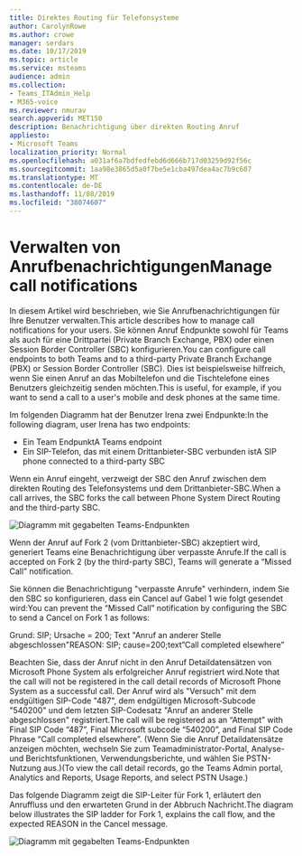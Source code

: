 ```yaml
---
title: Direktes Routing für Telefonsysteme
author: CarolynRowe
ms.author: crowe
manager: serdars
ms.date: 10/17/2019
ms.topic: article
ms.service: msteams
audience: admin
ms.collection:
- Teams_ITAdmin_Help
- M365-voice
ms.reviewer: nmurav
search.appverid: MET150
description: Benachrichtigung über direkten Routing Anruf
appliesto:
- Microsoft Teams
localization_priority: Normal
ms.openlocfilehash: a031af6a7bdfedfebd6d666b717d03259d92f56c
ms.sourcegitcommit: 1aa98e3865d5a0f7be5e1cba497dea4ac7b9c607
ms.translationtype: MT
ms.contentlocale: de-DE
ms.lasthandoff: 11/08/2019
ms.locfileid: "38074607"
---
```

# <a name="manage-call-notifications"></a><span data-ttu-id="392b6-103">Verwalten von Anrufbenachrichtigungen</span><span class="sxs-lookup"><span data-stu-id="392b6-103">Manage call notifications</span></span>

<span data-ttu-id="392b6-104">In diesem Artikel wird beschrieben, wie Sie Anrufbenachrichtigungen für Ihre Benutzer verwalten.</span><span class="sxs-lookup"><span data-stu-id="392b6-104">This article describes how to manage call notifications for your users.</span></span> <span data-ttu-id="392b6-105">Sie können Anruf Endpunkte sowohl für Teams als auch für eine Drittpartei (Private Branch Exchange, PBX) oder einen Session Border Controller (SBC) konfigurieren.</span><span class="sxs-lookup"><span data-stu-id="392b6-105">You can configure call endpoints to both Teams and to a third-party Private Branch Exchange (PBX) or Session Border Controller (SBC).</span></span>  <span data-ttu-id="392b6-106">Dies ist beispielsweise hilfreich, wenn Sie einen Anruf an das Mobiltelefon und die Tischtelefone eines Benutzers gleichzeitig senden möchten.</span><span class="sxs-lookup"><span data-stu-id="392b6-106">This is useful, for example, if you want to send a call to a user's mobile and desk phones at the same time.</span></span>   

<span data-ttu-id="392b6-107">Im folgenden Diagramm hat der Benutzer Irena zwei Endpunkte:</span><span class="sxs-lookup"><span data-stu-id="392b6-107">In the following diagram, user Irena has two endpoints:</span></span>

- <span data-ttu-id="392b6-108">Ein Team Endpunkt</span><span class="sxs-lookup"><span data-stu-id="392b6-108">A Teams endpoint</span></span>
- <span data-ttu-id="392b6-109">Ein SIP-Telefon, das mit einem Drittanbieter-SBC verbunden ist</span><span class="sxs-lookup"><span data-stu-id="392b6-109">A SIP phone connected to a third-party SBC</span></span>

<span data-ttu-id="392b6-110">Wenn ein Anruf eingeht, verzweigt der SBC den Anruf zwischen dem direkten Routing des Telefonsystems und dem Drittanbieter-SBC.</span><span class="sxs-lookup"><span data-stu-id="392b6-110">When a call arrives, the SBC forks the call between Phone System Direct Routing and the third-party SBC.</span></span>


![Diagramm mit gegabelten Teams-Endpunkten](media/direct-routing-call-notification-1.png)

<span data-ttu-id="392b6-112">Wenn der Anruf auf Fork 2 (vom Drittanbieter-SBC) akzeptiert wird, generiert Teams eine Benachrichtigung über verpasste Anrufe.</span><span class="sxs-lookup"><span data-stu-id="392b6-112">If the call is accepted on Fork 2 (by the third-party SBC), Teams will generate a “Missed Call” notification.</span></span>  

<span data-ttu-id="392b6-113">Sie können die Benachrichtigung "verpasste Anrufe" verhindern, indem Sie den SBC so konfigurieren, dass ein Cancel auf Gabel 1 wie folgt gesendet wird:</span><span class="sxs-lookup"><span data-stu-id="392b6-113">You can prevent the “Missed Call” notification by configuring the SBC to send a Cancel on Fork 1 as follows:</span></span>

<span data-ttu-id="392b6-114">Grund: SIP; Ursache = 200; Text "Anruf an anderer Stelle abgeschlossen"</span><span class="sxs-lookup"><span data-stu-id="392b6-114">REASON: SIP; cause=200;text”Call completed elsewhere”</span></span> 

<span data-ttu-id="392b6-115">Beachten Sie, dass der Anruf nicht in den Anruf Detaildatensätzen von Microsoft Phone System als erfolgreicher Anruf registriert wird.</span><span class="sxs-lookup"><span data-stu-id="392b6-115">Note that the call will not be registered in the call detail records of Microsoft Phone System as a successful call.</span></span> <span data-ttu-id="392b6-116">Der Anruf wird als "Versuch" mit dem endgültigen SIP-Code "487", dem endgültigen Microsoft-Subcode "540200" und dem letzten SIP-Codesatz "Anruf an anderer Stelle abgeschlossen" registriert.</span><span class="sxs-lookup"><span data-stu-id="392b6-116">The call will be registered as an “Attempt” with Final SIP Code “487”, Final Microsoft subcode “540200”, and Final SIP Code Phrase “Call completed elsewhere”.</span></span>   <span data-ttu-id="392b6-117">(Wenn Sie die Anruf Detaildatensätze anzeigen möchten, wechseln Sie zum Teamadministrator-Portal, Analyse-und Berichtsfunktionen, Verwendungsberichte, und wählen Sie PSTN-Nutzung aus.)</span><span class="sxs-lookup"><span data-stu-id="392b6-117">(To view the call detail records, go the Teams Admin portal, Analytics and Reports, Usage Reports, and select PSTN Usage.)</span></span>


<span data-ttu-id="392b6-118">Das folgende Diagramm zeigt die SIP-Leiter für Fork 1, erläutert den Anruffluss und den erwarteten Grund in der Abbruch Nachricht.</span><span class="sxs-lookup"><span data-stu-id="392b6-118">The diagram below illustrates the SIP ladder for Fork 1, explains the call flow, and the expected REASON in the Cancel message.</span></span> 

![Diagramm mit gegabelten Teams-Endpunkten](media/direct-routing-call-notification-2.png)
